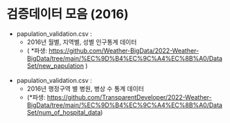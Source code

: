 # 검증데이터 모음 (2016)

+ papulation_validation.csv :
  + 2016년 월별, 지역별, 성별 인구통계 데이터 
  + ( *파생: https://github.com/Weather-BigData/2022-Weather-BigData/tree/main/%EC%9D%B4%EC%9C%A4%EC%8B%A0/DataSet/new_papulation )
<br><br/>
+ papulation_validation.csv :
  + 2016년 행정구역 별 병원, 병상 수 통계 데이터 
  + (*파생: https://github.com/TransparentDeveloper/2022-Weather-BigData/tree/main/%EC%9D%B4%EC%9C%A4%EC%8B%A0/DataSet/num_of_hospital_data)
